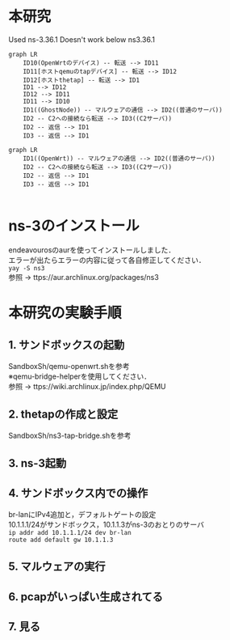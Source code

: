 # 本研究
Used ns-3.36.1
Doesn't work below ns3.36.1  
```mermaid
graph LR
    ID10(OpenWrtのデバイス) -- 転送 --> ID11
    ID11[ホストqemuのtapデバイス] -- 転送 --> ID12
    ID12[ホストthetap] -- 転送 --> ID1
    ID1 --> ID12
    ID12 --> ID11
    ID11 --> ID10
    ID1((GhostNode)) -- マルウェアの通信 --> ID2((普通のサーバ))
    ID2 -- C2への接続なら転送 --> ID3((C2サーバ))
    ID2 -- 返信 --> ID1
    ID3 -- 返信 --> ID1
```
```mermaid
graph LR
    ID1((OpenWrt)) -- マルウェアの通信 --> ID2((普通のサーバ))
    ID2 -- C2への接続なら転送 --> ID3((C2サーバ))
    ID2 -- 返信 --> ID1
    ID3 -- 返信 --> ID1
    
```

# ns-3のインストール
endeavourosのaurを使ってインストールしました．  
エラーが出たらエラーの内容に従って各自修正してください．  
`yay -S ns3`  
参照 -> ttps://aur.archlinux.org/packages/ns3
# 本研究の実験手順
## 1. サンドボックスの起動
SandboxSh/qemu-openwrt.shを参考  
※qemu-bridge-helperを使用してください．  
参照 -> ttps://wiki.archlinux.jp/index.php/QEMU  
## 2. thetapの作成と設定
SandboxSh/ns3-tap-bridge.shを参考  
## 3. ns-3起動

## 4. サンドボックス内での操作
br-lanにIPv4追加と，デフォルトゲートの設定  
10.1.1.1/24がサンドボックス，10.1.1.3がns-3のおとりのサーバ  
 `ip addr add 10.1.1.1/24 dev br-lan`  
 `route add default gw 10.1.1.3`  

## 5. マルウェアの実行
## 6. pcapがいっぱい生成されてる
## 7. 見る
